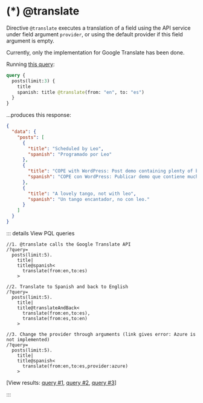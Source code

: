 # (*) @translate

Directive `@translate` executes a translation of a field using the API service under field argument `provider`, or using the default provider if this field argument is empty.

Currently, only the implementation for Google Translate has been done.

Running [this query](https://newapi.getpop.org/graphiql/?query=query%20%7B%0A%20%20posts(limit%3A3)%20%7B%0A%20%20%20%20title%0A%20%20%20%20spanish%3A%20title%20%40translate(from%3A%20%22en%22%2C%20to%3A%20%22es%22)%0A%20%20%7D%0A%7D):

```graphql
query {
  posts(limit:3) {
    title
    spanish: title @translate(from: "en", to: "es")
  }
}
```

...produces this response:

```json
{
  "data": {
    "posts": [
      {
        "title": "Scheduled by Leo",
        "spanish": "Programado por Leo"
      },
      {
        "title": "COPE with WordPress: Post demo containing plenty of blocks",
        "spanish": "COPE con WordPress: Publicar demo que contiene muchos bloques"
      },
      {
        "title": "A lovely tango, not with leo",
        "spanish": "Un tango encantador, no con leo."
      }
    ]
  }
}
```

::: details View PQL queries

```less
//1. @translate calls the Google Translate API
/?query=
  posts(limit:5).
    title|
    title@spanish<
      translate(from:en,to:es)
    >

//2. Translate to Spanish and back to English
/?query=
  posts(limit:5).
    title|
    title@translateAndBack<
      translate(from:en,to:es),
      translate(from:es,to:en)
    >

//3. Change the provider through arguments (link gives error: Azure is not implemented)
/?query=
  posts(limit:5).
    title|
    title@spanish<
      translate(from:en,to:es,provider:azure)
    >
```

[View results: <a href="https://newapi.getpop.org/api/graphql/?query=posts(limit:5).title%7Ctitle@spanish%3Ctranslate(from:en,to:es)%3E">query #1</a>, <a href="https://newapi.getpop.org/api/graphql/?query=posts(limit:5).title%7Ctitle@translateAndBack%3Ctranslate(from:en,to:es),translate(from:es,to:en)%3E">query #2</a>, <a href="https://newapi.getpop.org/api/graphql/?query=posts(limit:5).title%7Ctitle@spanish%3Ctranslate(from:en,to:es,provider:azure)%3E">query #3</a>]

:::
